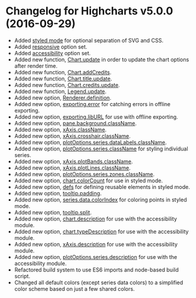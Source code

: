 # Changelog for Highcharts v5.0.0 (2016-09-29)
        
- Added [styled mode](/docs/chart-design-and-style/style-by-css) for optional separation of SVG and CSS.
- Added [responsive](http://api.highcharts.com/highcharts/responsive) option set.
- Added [accessibility](http://api.highcharts.com/highcharts/accessibility) option set.
- Added new function, [Chart.update](http://api.highcharts.com/highcharts/Chart.update) in order to update the chart options after render time.
- Added new function, [Chart.addCredits](http://api.highcharts.com/highcharts/Chart.addCredits).
- Added new function, [Chart.title.update](http://api.highcharts.com/highcharts/Chart.title).
- Added new function, [Chart.credits.update](http://api.highcharts.com/highcharts/Chart.credits).
- Added new function, [Legend.update](http://api.highcharts.com/highcharts/Legend.update).
- Added new option, [Renderer.definition](http://api.highcharts.com/highcharts/Renderer.definition).
- Added new option, [exporting.error](http://api.highcharts.com/highcharts/exporting.error) for catching errors in offline exporting.
- Added new option, [exporting.libURL](http://api.highcharts.com/highcharts/exporting.libURL) for use with offline exporting.
- Added new option, [pane.background.className](http://api.highcharts.com/highcharts/pane.background.className).
- Added new option, [xAxis.className](http://api.highcharts.com/highcharts/xAxis.className).
- Added new option, [xAxis.crosshair.className](http://api.highcharts.com/highcharts/xAxis.crosshair.className).
- Added new option, [plotOptions.series.dataLabels.className](http://api.highcharts.com/highcharts/plotOptions.series.dataLabels.className).
- Added new option, [plotOptions.series.className](http://api.highcharts.com/highcharts/plotOptions.series.className) for styling individual series.
- Added new option, [xAxis.plotBands.className](http://api.highcharts.com/highcharts/xAxis.plotBands.className).
- Added new option, [xAxis.plotLines.className](http://api.highcharts.com/highcharts/xAxis.plotLines.className).
- Added new option, [plotOptions.series.zones.className](http://api.highcharts.com/highcharts/plotOptions.series.zones.className).
- Added new option, [chart.colorCount](http://api.highcharts.com/highcharts/chart.colorCount) for use in styled mode.
- Added new option, [defs](http://api.highcharts.com/highcharts/defs) for defining reusable elements in styled mode.
- Added new option, [tooltip.padding](http://api.highcharts.com/highcharts/tooltip.padding).
- Added new option, [series<line>.data.colorIndex](http://api.highcharts.com/highcharts/series<line>.data.colorIndex) for coloring points in styled mode.
- Added new option, [tooltip.split](http://api.highcharts.com/highcharts/tooltip.split).
- Added new option, [chart.description](http://api.highcharts.com/highcharts/chart.description) for use with the accessibility module.
- Added new option, [chart.typeDescription](http://api.highcharts.com/highcharts/chart.typeDescription) for use with the accessibility module.
- Added new option, [xAxis.description](http://api.highcharts.com/highcharts/xAxis.description) for use with the accessibility module.
- Added new option, [plotOptions.series.description](http://api.highcharts.com/highcharts/plotOptions.series.description) for use with the accessibility module.
- Refactored build system to use ES6 imports and node-based build script.
- Changed all default colors (except series data colors) to a simplified color scheme based on just a few shared colors.